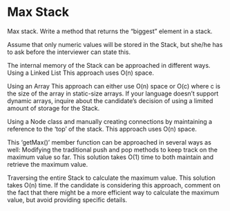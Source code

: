# Max Stack

Max stack. Write a method that returns the “biggest” element in a stack.

Assume that only numeric values will be stored in the Stack, but she/he has to ask before the interviewer can state this.

The internal memory of the Stack can be approached in different ways.
Using a Linked List
This approach uses O(n) space.

Using an Array
This approach can either use O(n) space or O(c) where c is the size of the array in static-size arrays.
If your language doesn’t support dynamic arrays, inquire about the candidate’s decision of using a limited amount of storage for the Stack.

Using a Node class and manually creating connections by maintaining a reference to the ‘top’ of the stack.
This approach uses O(n) space.

This ‘getMax()’ member function can be approached in several ways as well:
Modifying the traditional push and pop methods to keep track on the maximum value so far.
This solution takes O(1) time to both maintain and retrieve the maximum value.

Traversing the entire Stack to calculate the maximum value.
This solution takes O(n) time.
If the candidate is considering this approach, comment on the fact that there might be a more efficient way to calculate the maximum value, but avoid providing specific details.
